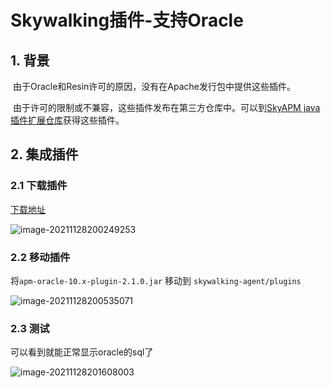 # Skywalking插件-支持Oracle

## 1. 背景

​    由于Oracle和Resin许可的原因，没有在Apache发行包中提供这些插件。

​    由于许可的限制或不兼容，这些插件发布在第三方仓库中。可以到[SkyAPM java插件扩展仓库](https://github.com/SkyAPM/java-plugin-extensions)获得这些插件。

## 2. 集成插件

### 2.1 下载插件

[下载地址](https://github.com/SkyAPM/java-plugin-extensions/releases)

![image-20211128200249253](https://zszblog.oss-cn-beijing.aliyuncs.com/zszblog/blogimage-master/image-20211128200249253.png)

### 2.2 移动插件

将`apm-oracle-10.x-plugin-2.1.0.jar` 移动到 `skywalking-agent/plugins`

![image-20211128200535071](https://zszblog.oss-cn-beijing.aliyuncs.com/zszblog/blogimage-master/image-20211128200535071.png)

### 2.3 测试

可以看到就能正常显示oracle的sql了

![image-20211128201608003](https://zszblog.oss-cn-beijing.aliyuncs.com/zszblog/blogimage-master/image-20211128201608003.png)
